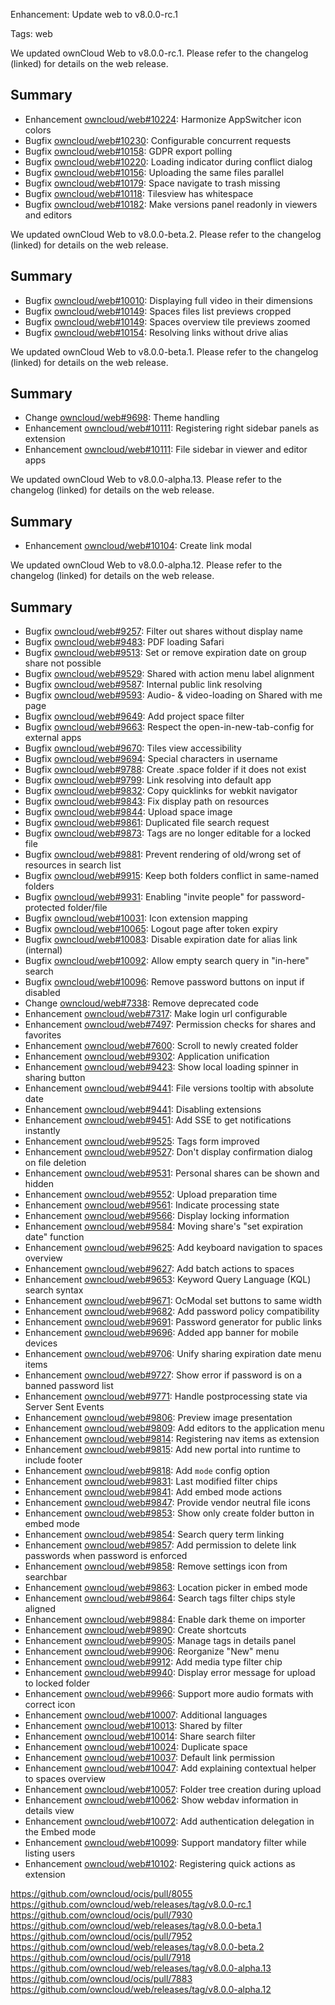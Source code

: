 Enhancement: Update web to v8.0.0-rc.1

Tags: web

We updated ownCloud Web to v8.0.0-rc.1. Please refer to the changelog (linked) for details on the web release.

## Summary
* Enhancement [owncloud/web#10224](https://github.com/owncloud/web/issues/10224): Harmonize AppSwitcher icon colors
* Bugfix [owncloud/web#10230](https://github.com/owncloud/web/issues/10230): Configurable concurrent requests
* Bugfix [owncloud/web#10158](https://github.com/owncloud/web/issues/10158): GDPR export polling
* Bugfix [owncloud/web#10220](https://github.com/owncloud/web/issues/10220): Loading indicator during conflict dialog
* Bugfix [owncloud/web#10156](https://github.com/owncloud/web/issues/10156): Uploading the same files parallel
* Bugfix [owncloud/web#10179](https://github.com/owncloud/web/issues/10179): Space navigate to trash missing
* Bugfix [owncloud/web#10118](https://github.com/owncloud/web/issues/10118): Tilesview has whitespace
* Bugfix [owncloud/web#10182](https://github.com/owncloud/web/issues/10182): Make versions panel readonly in viewers and editors

We updated ownCloud Web to v8.0.0-beta.2. Please refer to the changelog (linked) for details on the web release.

## Summary
* Bugfix [owncloud/web#10010](https://github.com/owncloud/web/issues/10010): Displaying full video in their dimensions
* Bugfix [owncloud/web#10149](https://github.com/owncloud/web/pull/10149): Spaces files list previews cropped
* Bugfix [owncloud/web#10149](https://github.com/owncloud/web/pull/10149): Spaces overview tile previews zoomed
* Bugfix [owncloud/web#10154](https://github.com/owncloud/web/pull/10154): Resolving links without drive alias

We updated ownCloud Web to v8.0.0-beta.1. Please refer to the changelog (linked) for details on the web release.

## Summary
* Change [owncloud/web#9698](https://github.com/owncloud/web/pull/9698): Theme handling
* Enhancement [owncloud/web#10111](https://github.com/owncloud/web/pull/10111): Registering right sidebar panels as extension
* Enhancement [owncloud/web#10111](https://github.com/owncloud/web/pull/10111): File sidebar in viewer and editor apps

We updated ownCloud Web to v8.0.0-alpha.13. Please refer to the changelog (linked) for details on the web release.

## Summary
* Enhancement [owncloud/web#10104](https://github.com/owncloud/web/pull/10104): Create link modal

We updated ownCloud Web to v8.0.0-alpha.12. Please refer to the changelog (linked) for details on the web release.

## Summary
* Bugfix [owncloud/web#9257](https://github.com/owncloud/web/issues/9257): Filter out shares without display name
* Bugfix [owncloud/web#9483](https://github.com/owncloud/web/issues/9483): PDF loading Safari
* Bugfix [owncloud/web#9513](https://github.com/owncloud/web/pull/9513): Set or remove expiration date on group share not possible
* Bugfix [owncloud/web#9529](https://github.com/owncloud/web/pull/9529): Shared with action menu label alignment
* Bugfix [owncloud/web#9587](https://github.com/owncloud/web/pull/9587): Internal public link resolving
* Bugfix [owncloud/web#9593](https://github.com/owncloud/web/issues/9593): Audio- & video-loading on Shared with me page
* Bugfix [owncloud/web#9649](https://github.com/owncloud/web/pull/9649): Add project space filter
* Bugfix [owncloud/web#9663](https://github.com/owncloud/web/pull/9663): Respect the open-in-new-tab-config for external apps
* Bugfix [owncloud/web#9670](https://github.com/owncloud/web/pull/9670): Tiles view accessibility
* Bugfix [owncloud/web#9694](https://github.com/owncloud/web/issues/9694): Special characters in username
* Bugfix [owncloud/web#9788](https://github.com/owncloud/web/issues/9788): Create .space folder if it does not exist
* Bugfix [owncloud/web#9799](https://github.com/owncloud/web/issues/9799): Link resolving into default app
* Bugfix [owncloud/web#9832](https://github.com/owncloud/web/pull/9832): Copy quicklinks for webkit navigator
* Bugfix [owncloud/web#9843](https://github.com/owncloud/web/pull/9843): Fix display path on resources
* Bugfix [owncloud/web#9844](https://github.com/owncloud/web/pull/9844): Upload space image
* Bugfix [owncloud/web#9861](https://github.com/owncloud/web/pull/9861): Duplicated file search request
* Bugfix [owncloud/web#9873](https://github.com/owncloud/web/pull/9873): Tags are no longer editable for a locked file
* Bugfix [owncloud/web#9881](https://github.com/owncloud/web/pull/9881): Prevent rendering of old/wrong set of resources in search list
* Bugfix [owncloud/web#9915](https://github.com/owncloud/web/pull/9915): Keep both folders conflict in same-named folders
* Bugfix [owncloud/web#9931](https://github.com/owncloud/web/pull/9931): Enabling "invite people" for password-protected folder/file
* Bugfix [owncloud/web#10031](https://github.com/owncloud/web/issues/10031): Icon extension mapping
* Bugfix [owncloud/web#10065](https://github.com/owncloud/web/pull/10065): Logout page after token expiry
* Bugfix [owncloud/web#10083](https://github.com/owncloud/web/pull/10083): Disable expiration date for alias link (internal)
* Bugfix [owncloud/web#10092](https://github.com/owncloud/web/pull/10092): Allow empty search query in "in-here" search
* Bugfix [owncloud/web#10096](https://github.com/owncloud/web/pull/10096): Remove password buttons on input if disabled
* Change [owncloud/web#7338](https://github.com/owncloud/web/issues/7338): Remove deprecated code
* Enhancement [owncloud/web#7317](https://github.com/owncloud/ocis/pull/7317): Make login url configurable
* Enhancement [owncloud/web#7497](https://github.com/owncloud/ocis/issues/7497): Permission checks for shares and favorites
* Enhancement [owncloud/web#7600](https://github.com/owncloud/web/issues/7600): Scroll to newly created folder
* Enhancement [owncloud/web#9302](https://github.com/owncloud/web/issues/9302): Application unification
* Enhancement [owncloud/web#9423](https://github.com/owncloud/web/pull/9423): Show local loading spinner in sharing button
* Enhancement [owncloud/web#9441](https://github.com/owncloud/web/pull/9441): File versions tooltip with absolute date
* Enhancement [owncloud/web#9441](https://github.com/owncloud/web/pull/9441): Disabling extensions
* Enhancement [owncloud/web#9451](https://github.com/owncloud/web/pull/9451): Add SSE to get notifications instantly
* Enhancement [owncloud/web#9525](https://github.com/owncloud/web/pull/9525): Tags form improved
* Enhancement [owncloud/web#9527](https://github.com/owncloud/web/pull/9527): Don't display confirmation dialog on file deletion
* Enhancement [owncloud/web#9531](https://github.com/owncloud/web/issues/9531): Personal shares can be shown and hidden
* Enhancement [owncloud/web#9552](https://github.com/owncloud/web/pull/9552): Upload preparation time
* Enhancement [owncloud/web#9561](https://github.com/owncloud/web/pull/9561): Indicate processing state
* Enhancement [owncloud/web#9566](https://github.com/owncloud/web/pull/9566): Display locking information
* Enhancement [owncloud/web#9584](https://github.com/owncloud/web/pull/9584): Moving share's "set expiration date" function
* Enhancement [owncloud/web#9625](https://github.com/owncloud/web/pull/9625): Add keyboard navigation to spaces overview
* Enhancement [owncloud/web#9627](https://github.com/owncloud/web/pull/9627): Add batch actions to spaces
* Enhancement [owncloud/web#9653](https://github.com/owncloud/web/pull/9653): Keyword Query Language (KQL) search syntax
* Enhancement [owncloud/web#9671](https://github.com/owncloud/web/pull/9671): OcModal set buttons to same width
* Enhancement [owncloud/web#9682](https://github.com/owncloud/web/pull/9682): Add password policy compatibility
* Enhancement [owncloud/web#9691](https://github.com/owncloud/web/pull/9691): Password generator for public links
* Enhancement [owncloud/web#9696](https://github.com/owncloud/web/pull/9696): Added app banner for mobile devices
* Enhancement [owncloud/web#9706](https://github.com/owncloud/web/pull/9706): Unify sharing expiration date menu items
* Enhancement [owncloud/web#9727](https://github.com/owncloud/web/pull/9727): Show error if password is on a banned password list
* Enhancement [owncloud/web#9771](https://github.com/owncloud/web/pull/9771): Handle postprocessing state via Server Sent Events
* Enhancement [owncloud/web#9806](https://github.com/owncloud/web/pull/9806): Preview image presentation
* Enhancement [owncloud/web#9809](https://github.com/owncloud/web/pull/9809): Add editors to the application menu
* Enhancement [owncloud/web#9814](https://github.com/owncloud/web/pull/9814): Registering nav items as extension
* Enhancement [owncloud/web#9815](https://github.com/owncloud/web/pull/9815): Add new portal into runtime to include footer
* Enhancement [owncloud/web#9818](https://github.com/owncloud/web/pull/9818): Add `mode` config option
* Enhancement [owncloud/web#9831](https://github.com/owncloud/web/pull/9831): Last modified filter chips
* Enhancement [owncloud/web#9841](https://github.com/owncloud/web/pull/9841): Add embed mode actions
* Enhancement [owncloud/web#9847](https://github.com/owncloud/web/issues/9847): Provide vendor neutral file icons
* Enhancement [owncloud/web#9853](https://github.com/owncloud/web/pull/9853): Show only create folder button in embed mode
* Enhancement [owncloud/web#9854](https://github.com/owncloud/web/pull/9854): Search query term linking
* Enhancement [owncloud/web#9857](https://github.com/owncloud/web/pull/9857): Add permission to delete link passwords when password is enforced
* Enhancement [owncloud/web#9858](https://github.com/owncloud/web/pull/9858): Remove settings icon from searchbar
* Enhancement [owncloud/web#9863](https://github.com/owncloud/web/pull/9863): Location picker in embed mode
* Enhancement [owncloud/web#9864](https://github.com/owncloud/web/pull/9864): Search tags filter chips style aligned
* Enhancement [owncloud/web#9884](https://github.com/owncloud/web/pull/9884): Enable dark theme on importer
* Enhancement [owncloud/web#9890](https://github.com/owncloud/web/pull/9890): Create shortcuts
* Enhancement [owncloud/web#9905](https://github.com/owncloud/web/pull/9905): Manage tags in details panel
* Enhancement [owncloud/web#9906](https://github.com/owncloud/web/pull/9906): Reorganize "New" menu
* Enhancement [owncloud/web#9912](https://github.com/owncloud/web/pull/9912): Add media type filter chip
* Enhancement [owncloud/web#9940](https://github.com/owncloud/web/pull/9940): Display error message for upload to locked folder
* Enhancement [owncloud/web#9966](https://github.com/owncloud/web/issues/9966): Support more audio formats with correct icon
* Enhancement [owncloud/web#10007](https://github.com/owncloud/web/issues/10007): Additional languages
* Enhancement [owncloud/web#10013](https://github.com/owncloud/web/issues/10013): Shared by filter
* Enhancement [owncloud/web#10014](https://github.com/owncloud/web/issues/10014): Share search filter
* Enhancement [owncloud/web#10024](https://github.com/owncloud/web/pull/10024): Duplicate space
* Enhancement [owncloud/web#10037](https://github.com/owncloud/web/pull/10037): Default link permission
* Enhancement [owncloud/web#10047](https://github.com/owncloud/web/pull/10047): Add explaining contextual helper to spaces overview
* Enhancement [owncloud/web#10057](https://github.com/owncloud/web/pull/10057): Folder tree creation during upload
* Enhancement [owncloud/web#10062](https://github.com/owncloud/web/pull/10062): Show webdav information in details view
* Enhancement [owncloud/web#10072](https://github.com/owncloud/web/issues/10072): Add authentication delegation in the Embed mode
* Enhancement [owncloud/web#10099](https://github.com/owncloud/web/pull/10099): Support mandatory filter while listing users
* Enhancement [owncloud/web#10102](https://github.com/owncloud/web/pull/10102): Registering quick actions as extension

https://github.com/owncloud/ocis/pull/8055
https://github.com/owncloud/web/releases/tag/v8.0.0-rc.1
https://github.com/owncloud/ocis/pull/7930
https://github.com/owncloud/web/releases/tag/v8.0.0-beta.1
https://github.com/owncloud/ocis/pull/7952
https://github.com/owncloud/web/releases/tag/v8.0.0-beta.2
https://github.com/owncloud/ocis/pull/7918
https://github.com/owncloud/web/releases/tag/v8.0.0-alpha.13
https://github.com/owncloud/ocis/pull/7883
https://github.com/owncloud/web/releases/tag/v8.0.0-alpha.12
